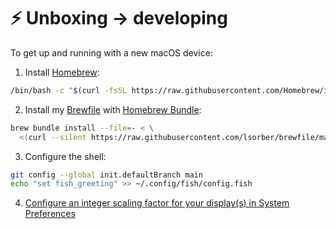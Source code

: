 # ⚡️ Unboxing → developing

To get up and running with a new macOS device:

1. Install [Homebrew](https://brew.sh/):
```bash
/bin/bash -c "$(curl -fsSL https://raw.githubusercontent.com/Homebrew/install/HEAD/install.sh)"
```
2. Install my [Brewfile](Brewfile) with [Homebrew Bundle](https://github.com/Homebrew/homebrew-bundle):
```bash
brew bundle install --file=- < \
  <(curl --silent https://raw.githubusercontent.com/lsorber/brewfile/main/Brewfile)
```
3. Configure the shell:
```bash
git config --global init.defaultBranch main
echo "set fish_greeting" >> ~/.config/fish/config.fish
```
4. [Configure an integer scaling factor for your display(s) in System Preferences](https://tonsky.me/blog/monitors/)
